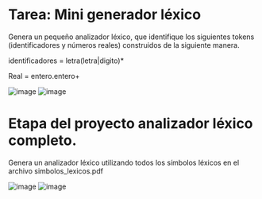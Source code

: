 # Tarea: Mini generador léxico

Genera un pequeño analizador léxico, que identifique los siguientes tokens (identificadores y números reales) construidos de la siguiente manera.

identificadores = letra(letra|digito)*

Real = entero.entero+

![image](https://github.com/NaClamandra/Seminario-Traductores-De-Lenguajes-2/assets/74439320/e529c521-8e5e-4d0d-ac6c-d65e9c491ff3)
![image](https://github.com/NaClamandra/Seminario-Traductores-De-Lenguajes-2/assets/74439320/176c8453-b76c-44c2-851e-0c8e0096a9ea)



# Etapa del proyecto analizador léxico completo.
Genera un analizador léxico utilizando todos los símbolos léxicos en el archivo simbolos_lexicos.pdf

![image](https://github.com/NaClamandra/Seminario-Traductores-De-Lenguajes-2/assets/74439320/85e2cf2d-f8d5-4542-b077-6a31e8559631)
![image](https://github.com/NaClamandra/Seminario-Traductores-De-Lenguajes-2/assets/74439320/a0366798-f219-42f0-9114-38a490fa949b)
